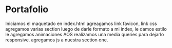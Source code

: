# Portafolio
Iniciamos el maquetado en index.html 
agreagamos link favicon, link css
agregamos varias section
luego de darle formato a mi index, le damos estilo
le agregamos animaciones AOS
realizamos una media queries para dejarlo responsive.
agregamos js a nuestra section one.


